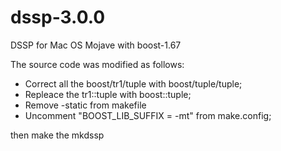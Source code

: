 # dssp-3.0.0
DSSP for Mac OS Mojave with boost-1.67

The source code was modified as follows:
- Correct all the boost/tr1/tuple with boost/tuple/tuple;
- Repleace the tr1::tuple with boost::tuple;
- Remove -static from makefile
- Uncomment "BOOST_LIB_SUFFIX = -mt" from make.config;


then make the mkdssp
